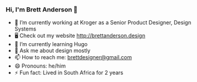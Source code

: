 ### Hi, I'm Brett Anderson 👋

- 🔭  I’m currently working at Kroger as a Senior Product Designer, Design Systems
- 🖥  Check out my website http://brettanderson.design
- 🌱  I’m currently learning Hugo
- 💬  Ask me about design mostly
- 📫  How to reach me: brettdesigner@gmail.com
- 😄  Pronouns: he/him
- ⚡  Fun fact: Lived in South Africa for 2 years
